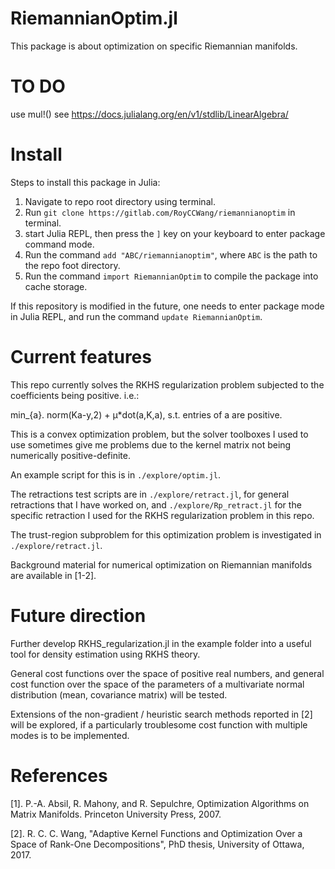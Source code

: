 RiemannianOptim.jl
========

This package is about optimization on specific Riemannian manifolds.

# TO DO
use mul!() see https://docs.julialang.org/en/v1/stdlib/LinearAlgebra/

# Install
Steps to install this package in Julia:
1. Navigate to repo root directory using terminal.
2. Run ```git clone https://gitlab.com/RoyCCWang/riemannianoptim``` in terminal.
3. start Julia REPL, then press the ```]``` key on your keyboard to enter package command mode.
4. Run the command ```add "ABC/riemannianoptim"```, where ```ABC``` is the path to the repo foot directory.
5. Run the command ```import RiemannianOptim``` to compile the package into cache storage.

If this repository is modified in the future, one needs to enter package mode in Julia REPL, and run the command ```update RiemannianOptim```.


# Current features
This repo currently solves the RKHS regularization problem subjected to the coefficients being positive. i.e.:

min_{a}. norm(Ka-y,2) + μ*dot(a,K,a), s.t. entries of a are positive.

This is a convex optimization problem, but the solver toolboxes I used to use sometimes give me problems due to the kernel matrix not being numerically positive-definite.

An example script for this is in ```./explore/optim.jl```.

The retractions test scripts are in ```./explore/retract.jl```, for general retractions that I have worked on, and ```./explore/Rp_retract.jl``` for the specific retraction I used for the RKHS regularization problem in this repo.

The trust-region subproblem for this optimization problem is investigated in ```./explore/retract.jl```.

Background material for numerical optimization on Riemannian manifolds are available in [1-2].

# Future direction
Further develop RKHS_regularization.jl in the example folder into a useful tool for density estimation using RKHS theory.

General cost functions over the space of positive real numbers, and general cost function over the space of the parameters of a multivariate normal distribution (mean, covariance matrix) will be tested.

Extensions of the non-gradient / heuristic search methods reported in [2] will be explored, if a particularly troublesome cost function with multiple modes is to be implemented.

# References
[1]. P.-A. Absil, R. Mahony, and R. Sepulchre, Optimization Algorithms on Matrix Manifolds. Princeton
University Press, 2007.

[2]. R. C. C. Wang, "Adaptive Kernel Functions and Optimization Over a Space of Rank-One Decompositions", PhD thesis, University of Ottawa, 2017.
